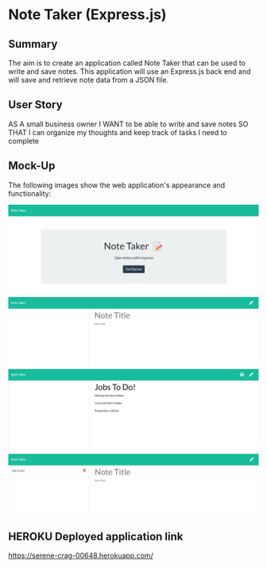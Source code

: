 # Note Taker (Express.js)

## Summary

The aim is to create an application called Note Taker that can be used to write and save notes. This application will use an Express.js back end and will save and retrieve note data from a JSON file.

## User Story

AS A small business owner
I WANT to be able to write and save notes
SO THAT I can organize my thoughts and keep track of tasks I need to complete

## Mock-Up

The following images show the web application's appearance and functionality:

![initial page.](./assets/1.png)
![ready for new notes.](./assets/2.png)
![new note saved.](./assets/3.png)
![view all saved notes on left hand side.](./assets/4.png)

## HEROKU Deployed application link
https://serene-crag-00648.herokuapp.com/
